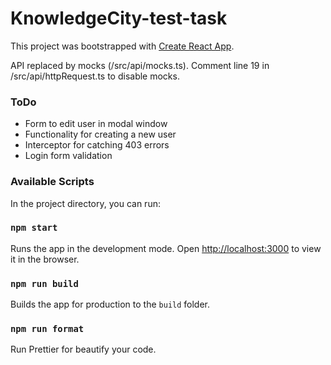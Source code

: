 # KnowledgeCity-test-task

This project was bootstrapped with [Create React App](https://github.com/facebook/create-react-app).


API replaced by mocks (/src/api/mocks.ts). Comment line 19 in /src/api/httpRequest.ts to disable mocks.

### ToDo

- Form to edit user in modal window
- Functionality for creating a new user
- Interceptor for catching 403 errors
- Login form validation

### Available Scripts

In the project directory, you can run:

### `npm start`

Runs the app in the development mode.
Open [http://localhost:3000](http://localhost:3000) to view it in the browser.

### `npm run build`

Builds the app for production to the `build` folder.


### `npm run format`

Run Prettier for beautify your code.
